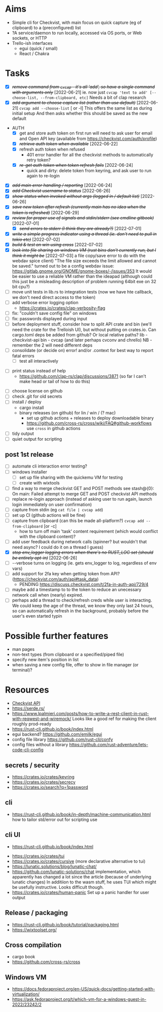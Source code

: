 # Aims
* Simple cli for Checkvist, with main focus on quick capture (eg of clipboard) to a (preconfigured) list
* ?A service/daemon to run locally, accessed via OS ports, or Web sockets, or HTTP 
* Trello-ish interfaces
  + egui (quick / small)
  + React / Chakra 

# Tasks
* [X] ~~*remove command from `cvcap` - it's all 'add', so have a single command with arguments only*~~ [2022-06-21]
      ie. now just `cvcap 'text to add' [--choose-list, --from-clipboard, etc]`
      Needs a bit of clap research
* [X] ~~*add argument to choose capture list (rather than use default)*~~ [2022-06-21]
      `cvcap add --choose-list` [ or -l]
      This offers the same list as during initial setup
      And then asks whether this should be saved as the new default

* AUTH
  * [x] get and store auth token on first run
    will need to ask user for email and Open API key (available from https://checkvist.com/auth/profile)
  * [X] ~~*retrieve auth token when available*~~ [2022-06-22]
  * [x] refresh auth token when refused
    - 401 error handler for all the checkvist methods to automatically retry token?
  * [X] ~~*re-get auth token when token refresh fails*~~ [2022-06-24]
      - quick and dirty: delete token from keyring, and ask user to run again to re-login
* [X] ~~*add main error handling / reporting*~~ [2022-06-24]
* [X] ~~*add Checkvist username to status*~~ [2022-06-26]
* [X] ~~*show status when invoked without args (logged in / default list)*~~ [2022-06-26]
* [X] ~~*save new token after refresh (currently main has no idea when the token is refreshed)*~~ [2022-06-29]
* [X] ~~*review for proper use of signals and stdin/stderr (see cmdline gitbook)*~~ [2022-07-01]
  * [X] ~~*send errors to stderr (I think they are already?)*~~ [2022-07-01]
* [X] ~~*write a simple progress indicator using a thread (ie. don't need to pull in tokio etc)*~~ [2022-07-02]
* [X] ~~*build & test on win using cross*~~ [2022-07-02]
* [X] ~~*look into file sharing on windows VM (rust bins don't currently run, but I think it might be*~~ [2022-07-03] 
      a file copy/save error to do with the webdav spice client)
      "The file size exceeds the limit allowed and cannot be saved."
      turned out to be a config webdav issue: https://gitlab.gnome.org/GNOME/gnome-boxes/-/issues/353
      It would be easier to use a reliable VM rather than the ideapad
      (although could this just be a misleading description of problem running 64bit exe on 32 bit cpu?)
* [ ] move unit tests in lib.rs to integration tests (now we have hte callback, we don't need direct access to the token)
* [ ] add verbose error logging option
  * https://crates.io/crates/clap-verbosity-flag
* [ ] fix: "couldn't save config file" on windows
* [ ] fix: passwords displayed during input
* [ ] before deployment stuff, consider how to split API crate and bin (we'll need the crate for the Trelloish UI), but without putting on crates.io. Can cargo.toml deps be added from github? Or local relative paths?
    lib - checkvist-api
    bin - cvcap (and later perhaps cvconv and chrello)
    NB - remember the 2 will need different deps
* [ ] consolidate (or decide on) error! and/or .context for best way to report fatal errors
   * [ ] test all interactively
- [ ] print status instead of help
  *  https://github.com/clap-rs/clap/discussions/3871
     (so far I can't make head or tail of how to do this)
* [ ] choose license on github
* [ ] check .git for old secrets
* [ ] install / deploy
  * cargo install
  * binary releases (on github) for lin / win / (? mac)
    * set up github actions + releases to deploy downloadable binary
    * https://github.com/cross-rs/cross/wiki/FAQ#github-workflows 
      use `cross` in github actions
* [ ] tidy output
* [ ] quiet output for scripting

## post 1st release
* [ ] automate cli interaction error testing?
* [ ] windows installer
  * [ ] set up file sharing with the quickemu VM for testing
  * [ ] create with wixtools
* [ ] find a way to merge checkvist GET and POST methods
   see stash@{0}: On main: Failed attempt to merge GET and POST checkvist API methods
* [ ] replace re-login approach (instead of asking user to run again, launch login immediately on user confirmation)
* [ ] capture from stdin (eg `cat file | cvcap add`)
* [ ] set up CI (github actions will be fine)
* [ ] capture from clipboard (can this be made all-platform?) `cvcap add --from-clipboard` [or -c]
  - how to turn off main 'task' content requirement (which would conflict with the clipboard content)?
* [ ] add user feedback during network calls (spinner? but wouldn't that need async? I could do it on a thread I guess)
* [X] ~~*stop env_logger logging errors when there's no RUST_LOG set (should be entirely opt-in)*~~ [2022-06-26]
* [ ] --verbose turns on logging (ie. gets env_logger to log, regardless of env vars)
* [ ] add support for 2fa key  when getting token from API? (https://checkvist.com/auth/api#task_data)
  * PENDING https://discuss.checkvist.com/t/2fa-in-auth-api/729/4
* [ ] maybe add a timestamp to to the token to reduce an unecessary network call when (nearly) expired.
* [ ] perhaps add a thread to check/refresh creds while user is interacting. We could keep the age of the
  thread, we know they only last 24 hours, so can automatically refresh in the background, probably before 
  the user's even started typin

# Possible further features
* man pages
* non-text types (from clipboard or a specified/piped file)
* specify new item's position in list
* when saving a new config file, offer to show in file manager (or terminal)?

# Resources
* [Checkvist API](https://checkvist.com/auth/api)
* https://serde.rs/
* https://www.lpalmieri.com/posts/how-to-write-a-rest-client-in-rust-with-reqwest-and-wiremock/
  Looks like a good ref for making the client roughly prod-ready
* https://rust-cli.github.io/book/index.html
* egui backend? https://github.com/emilk/egui
* config file library https://github.com/rust-cli/confy
* config files without a library https://github.com/rust-adventure/lets-code-cli-config

## secrets / security
* https://crates.io/crates/keyring     
* https://crates.io/crates/secrecy
* https://crates.io/search?q=1password

## cli 
* https://rust-cli.github.io/book/in-depth/machine-communication.html 
  how to tailor std/error out for scripting use

## cli UI
+ https://rust-cli.github.io/book/index.html
* https://crates.io/crates/tui
* https://crates.io/crates/cursive
  (more declarative alternative to tui)
* https://lunatic.solutions/blog/lunatic-chat/
* https://github.com/lunatic-solutions/chat implementation, which apparently has changed a lot since the article (because of underlying lunatic changes)
  In additiion to the wasm stuff, he uses TUI which might be usefully instructive. Looks difficult though.
* https://crates.io/crates/human-panic
  Set up a panic handler for user  output 

## Release / packaging
* https://rust-cli.github.io/book/tutorial/packaging.html
* https://wixtoolset.org/

## Cross compilation
* cargo book
* https://github.com/cross-rs/cross



## Windows VM
* https://docs.fedoraproject.org/en-US/quick-docs/getting-started-with-virtualization/ 
* https://ask.fedoraproject.org/t/which-vm-for-a-windows-guest-in-2022/23242/2
